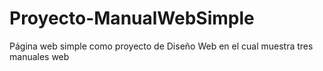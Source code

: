 # Proyecto-ManualWebSimple
Página web simple como proyecto de Diseño Web en el cual muestra tres manuales web
